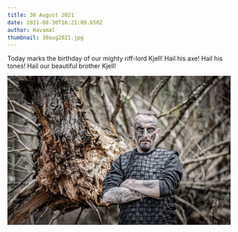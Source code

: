 ```yaml
---
title: 30 August 2021
date: 2021-08-30T16:21:09.650Z
author: Havamal
thumbnail: 30aug2021.jpg
---
```


Today marks the birthday of our mighty riff-lord Kjell!
Hail his axe! Hail his tones! Hail our beautiful brother Kjell!

![30aug2021.jpg](./30aug2021.jpg)
